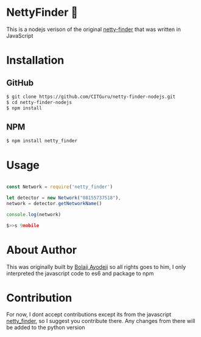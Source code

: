 # NettyFinder :rocket:

This is a nodejs verison of the original [netty-finder](https://github.com/BolajiAyodeji/netty-finder) that was written in JavaScript

# Installation

## GitHub

```bash
$ git clone https://github.com/CITGuru/netty-finder-nodejs.git
$ cd netty-finder-nodejs
$ npm install
```

## NPM

```bash
$ npm install netty_finder
```

# Usage

```js

const Network = require('netty_finder')

let detector = new Network("08155737518"),
network = detector.getNetworkName()

console.log(network)

$>>s 9mobile

```

# About Author

This was originally built by [Bolaji Ayodeji](https://github.com/BolajiAyodeji) so all rights goes to him, I only interpreted the javascript code to es6 and package to npm

# Contribution
 
For now, I dont accept contributions except its from the javascript [netty_finder](https://github.com/BolajiAyodeji/netty-finder), so I suggest you contribute there. Any changes from there will be added to the python version


